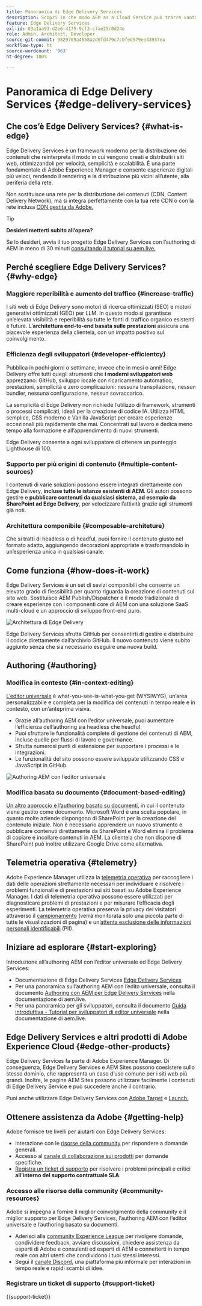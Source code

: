 ```yaml
---
title: Panoramica di Edge Delivery Services
description: Scopri in che modo AEM as a Cloud Service può trarre vantaggio dalle prestazioni e dai punteggi impeccabili di Lighthouse offerti da Edge Delivery Services.
feature: Edge Delivery Services
exl-id: 03a1aa93-d2e6-4175-9cf3-c7ae25c0d24e
role: Admin, Architect, Developer
source-git-commit: 9829709a4558a2d0fd479c7c0fed979ee43937ea
workflow-type: ht
source-wordcount: '963'
ht-degree: 100%

---
```



# Panoramica di Edge Delivery Services {#edge-delivery-services}

## Che cos’è Edge Delivery Services? {#what-is-edge}

Edge Delivery Services è un framework moderno per la distribuzione dei contenuti che reinterpreta il modo in cui vengono creati e distribuiti i siti web, ottimizzandoli per velocità, semplicità e scalabilità. È una parte fondamentale di Adobe Experience Manager e consente esperienze digitali più veloci, rendendo il rendering e la distribuzione più vicini all’utente, alla periferia della rete.

Non sostituisce una rete per la distribuzione dei contenuti (CDN, Content Delivery Network), ma si integra perfettamente con la tua rete CDN o con la rete inclusa [CDN gestita da Adobe.](/help/implementing/dispatcher/cdn.md)

>[!TIP]
>
>**Desideri metterti subito all’opera?**
>
>Se lo desideri, avvia il tuo progetto Edge Delivery Services con l’authoring di AEM in meno di 30 minuti [consultando il tutorial su aem.live.](https://www.aem.live/developer/ue-tutorial)


## Perché scegliere Edge Delivery Services? {#why-edge}

### Maggiore reperibilità e aumento del traffico {#increase-traffic}

I siti web di Edge Delivery sono motori di ricerca ottimizzati (SEO) e motori generativi ottimizzati (GEO) per LLM. In questo modo si garantisce un’elevata visibilità e reperibilità su tutte le fonti di traffico organico esistenti e future. L’**architettura end-to-end basata sulle prestazioni** assicura una piacevole esperienza della clientela, con un impatto positivo sul coinvolgimento.

### Efficienza degli sviluppatori {#developer-efficientcy}

Pubblica in pochi giorni o settimane, invece che in mesi o anni! Edge Delivery offre tutti quegli strumenti che **i moderni sviluppatori web** apprezzano: GitHub, sviluppo locale con ricaricamento automatico, prestazioni, semplicità e zero complicazioni: nessuna transpilazione, nessun bundler, nessuna configurazione, nessun sovraccarico.

La semplicità di Edge Delivery non richiede l’utilizzo di framework, strumenti o processi complicati, ideali per la creazione di codice IA. Utilizza HTML semplice, CSS moderno e Vanilla JavaScript per creare esperienze eccezionali più rapidamente che mai. Concentrati sul lavoro e dedica meno tempo alla formazione e all’apprendimento di nuovi strumenti.

Edge Delivery consente a ogni sviluppatore di ottenere un punteggio Lighthouse di 100.

### Supporto per più origini di contenuto {#multiple-content-sources}

I contenuti di varie soluzioni possono essere integrati direttamente con Edge Delivery, **incluse tutte le istanze esistenti di AEM**. Gli autori possono gestire e **pubblicare contenuti da qualsiasi sistema, ad esempio da SharePoint ad Edge Delivery**, per velocizzare l’attività grazie agli strumenti già noti.

### Architettura componibile {#composable-architeture}

Che si tratti di headless o di headful, puoi fornire il contenuto giusto nel formato adatto, aggiungendo decorazioni appropriate e trasformandolo in un’esperienza unica in qualsiasi canale.

## Come funziona {#how-does-it-work}

Edge Delivery Services è un set di sevizi componibili che consente un elevato grado di flessibilità per quanto riguarda la creazione di contenuti sul sito web. Sostituisce AEM Publish/Dispatcher e il modo tradizionale di creare esperienze con i componenti core di AEM con una soluzione SaaS multi-cloud e un approccio di sviluppo front-end puro.

![Architettura di Edge Delivery](assets/aem-with-eds-architecture.png)

Edge Delivery Services sfrutta GitHub per consentirti di gestire e distribuire il codice direttamente dall’archivio GitHub. Il nuovo contenuto viene subito aggiunto senza che sia necessario eseguire una nuova build.

## Authoring {#authoring}

### Modifica in contesto {#in-context-editing}

[L’editor universale](/help/implementing/universal-editor/introduction.md) è what-you-see-is-what-you-get (WYSIWYG), un’area personalizzabile e completa per la modifica dei contenuti in tempo reale e in contesto, con un’anteprima visiva.

* Grazie all’authoring AEM con l’editor universale, puoi aumentare l’efficienza dell’authoring sia headless che headful.
* Puoi sfruttare le funzionalità complete di gestione dei contenuti di AEM, incluse quelle per flussi di lavoro e governance.
* Sfrutta numerosi punti di estensione per supportare i processi e le integrazioni.
* Le funzionalità del sito possono essere sviluppate utilizzando CSS e JavaScript in GitHub.

![Authoring AEM con l’editor universale](assets/wysiwyg-authoring.png)

### Modifica basata su documento {#document-based-editing}

[Un altro approccio è l’authoring basato su documenti](https://www.aem.live/docs/authoring), in cui il contenuto viene gestito come documento. Microsoft Word è una scelta popolare, in quanto molte aziende dispongono di SharePoint per la creazione del contenuto iniziale. Non è necessario apprendere un nuovo strumento e pubblicare contenuti direttamente da SharePoint e Word elimina il problema di copiare e incollare contenuti in AEM. La clientela che non dispone di SharePoint può inoltre utilizzare Google Drive come alternativa.

## Telemetria operativa {#telemetry}

Adobe Experience Manager utilizza la [telemetria operativa](https://www.aem.live/docs/operational-telemetry) per raccogliere i dati delle operazioni strettamente necessari per individuare e risolvere i problemi funzionali e di prestazioni sui siti basati su Adobe Experience Manager. I dati di telemetria operativa possono essere utilizzati per diagnosticare problemi di prestazioni e per misurare l’efficacia degli esperimenti. La telemetria operativa preserva la privacy dei visitatori attraverso il [campionamento](https://www.aem.live/docs/operational-telemetry#operational-telemetry-data-is-sampled) (verrà monitorata solo una piccola parte di tutte le visualizzazioni di pagina) e un’[attenta esclusione delle informazioni personali identificabili](https://www.aem.live/docs/operational-telemetry#what-data-is-being-collected) (PII).

## Iniziare ad esplorare {#start-exploring}

Introduzione all’authoring AEM con l’editor universale ed Edge Delivery Services:

* Documentazione di Edge Delivery Services [Edge Delivery Services](https://www.aem.live)
* Per una panoramica sull’authoring AEM con l’edito universale, consulta il documento [Authoring con AEM per Edge Delivery Services](https://www.aem.live/docs/aem-authoring) nella documentazione di aem.live.
* Per una panoramica per gli sviluppatori, consulta il documento [Guida introduttiva - Tutorial per sviluppatori di editor universale](https://www.aem.live/developer/ue-tutorial) nella documentazione di aem.live.

## Edge Delivery Services e altri prodotti di Adobe Experience Cloud {#edge-other-products}

Edge Delivery Services fa parte di Adobe Experience Manager. Di conseguenza, Edge Delivery Services e AEM Sites possono coesistere sullo stesso dominio, che rappresenta un caso d’uso comune per i siti web più grandi. Inoltre, le pagine AEM Sites possono utilizzare facilmente i contenuti di Edge Delivery Service e può succedere anche il contrario.

Puoi anche utilizzare Edge Delivery Services con [Adobe Target](https://www.aem.live/developer/target-integration) e [Launch.](https://experienceleague.adobe.com/it/docs/experience-platform/tags/home)

## Ottenere assistenza da Adobe {#getting-help}

Adobe fornisce tre livelli per aiutarti con Edge Delivery Services:

* Interazione con le [risorse della community](#community-resources) per rispondere a domande generali.
* Accesso al [canale di collaborazione sui prodotti](#collaboration-channel) per domande specifiche.
* [Registra un ticket di supporto](#support-ticket) per risolvere i problemi principali e critici **all’interno del supporto contrattuale SLA**.

### Accesso alle risorse della community {#community-resources}

Adobe si impegna a fornire il miglior coinvolgimento della community e il miglior supporto per Edge Delivery Services, l’authoring AEM con l’editor universale e l’authoring basato su documenti.

* Aderisci alla [community Experience League](https://adobe.ly/3Q6kTKl) per rivolgere domande, condividere feedback, avviare discussioni, chiedere assistenza da esperti di Adobe e consulenti ed esperti di AEM e connetterti in tempo reale con altri utenti che condividono i tuoi stessi interessi.
* Segui il [canale Discord](https://discord.gg/aem-live), una piattaforma più informale per interazioni in tempo reale e rapidi scambi di idee.

### Registrare un ticket di supporto {#support-ticket}

{{support-ticket}}
